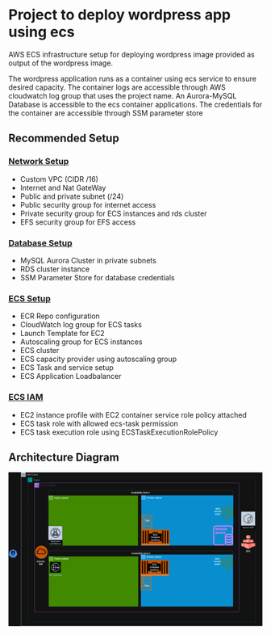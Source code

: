 # Project to deploy wordpress app using ecs
<p>AWS ECS infrastructure setup for deploying wordpress image provided as output of the wordpress image.

The wordpress application runs as a container using ecs service to ensure desired capacity. The container logs are accessible through AWS cloudwatch log group that uses the project name. An Aurora-MySQL Database is accessible to the ecs container applications. The credentials for the container are accessible through SSM parameter store
</p>

## Recommended Setup
### [Network Setup](modules/vpc)
- Custom VPC (CIDR /16)
- Internet and Nat GateWay
- Public and private subnet (/24)
- Public security group for internet access
- Private security group for ECS instances and rds cluster
- EFS security group for EFS access

### [Database Setup](modules/rds/)
- MySQL Aurora Cluster in private subnets
- RDS cluster instance
- SSM Parameter Store for database credentials

### [ECS Setup](modules/ecs)
- ECR Repo configuration
- CloudWatch log group for ECS tasks
- Launch Template for EC2
- Autoscaling group for ECS instances
- ECS cluster
- ECS capacity provider using autoscaling group
- ECS Task and service setup
- ECS Application Loadbalancer

### [ECS IAM](modules/ecs/ecs-iam.tf)
- EC2 instance profile with EC2 container service role policy attached
- ECS task role with allowed ecs-task permission
- ECS task execution role using ECSTaskExecutionRolePolicy

## Architecture Diagram

![ECS Project Diagram](./ecs-project.png "ECS Project Diagram")
